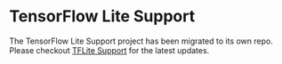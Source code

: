 # TensorFlow Lite Support

The TensorFlow Lite Support project has been migrated to its own repo. Please
checkout [TFLite Support](https://github.com/tensorflow/tflite-support) for the
latest updates.
